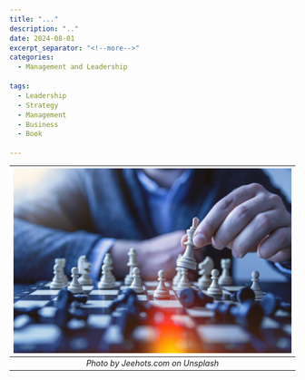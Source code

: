 ```yaml
---
title: "..."
description: ".."
date: 2024-08-01
excerpt_separator: "<!--more-->"
categories:
  - Management and Leadership 

tags:
  - Leadership
  - Strategy
  - Management
  - Business
  - Book

---
```


| ![image](/assets/images/jeshoots-com-chess-unsplash.jpg) |
|:--:|
| *Photo by Jeehots.com on Unsplash* |
